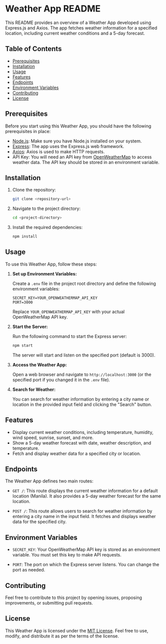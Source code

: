 # Weather App README

This README provides an overview of a Weather App developed using Express.js and Axios. The app fetches weather information for a specified location, including current weather conditions and a 5-day forecast.

## Table of Contents

- [Prerequisites](#prerequisites)
- [Installation](#installation)
- [Usage](#usage)
- [Features](#features)
- [Endpoints](#endpoints)
- [Environment Variables](#environment-variables)
- [Contributing](#contributing)
- [License](#license)

## Prerequisites

Before you start using this Weather App, you should have the following prerequisites in place:

- [Node.js](https://nodejs.org/): Make sure you have Node.js installed on your system.
- [Express](https://expressjs.com/): The app uses the Express.js web framework.
- [Axios](https://github.com/axios/axios): Axios is used to make HTTP requests.
- API Key: You will need an API key from [OpenWeatherMap](https://openweathermap.org/api) to access weather data. The API key should be stored in an environment variable.

## Installation

1. Clone the repository:

   ```bash
   git clone <repository-url>
   ```

2. Navigate to the project directory:

   ```bash
   cd <project-directory>
   ```

3. Install the required dependencies:

   ```bash
   npm install
   ```

## Usage

To use this Weather App, follow these steps:

1. **Set up Environment Variables:**

   Create a `.env` file in the project root directory and define the following environment variables:

   ```env
   SECRET_KEY=YOUR_OPENWEATHERMAP_API_KEY
   PORT=3000
   ```

   Replace `YOUR_OPENWEATHERMAP_API_KEY` with your actual OpenWeatherMap API key.

2. **Start the Server:**

   Run the following command to start the Express server:

   ```bash
   npm start
   ```

   The server will start and listen on the specified port (default is 3000).

3. **Access the Weather App:**

   Open a web browser and navigate to `http://localhost:3000` (or the specified port if you changed it in the `.env` file).

4. **Search for Weather:**

   You can search for weather information by entering a city name or location in the provided input field and clicking the "Search" button.

## Features

- Display current weather conditions, including temperature, humidity, wind speed, sunrise, sunset, and more.
- Show a 5-day weather forecast with date, weather description, and temperature.
- Fetch and display weather data for a specified city or location.

## Endpoints

The Weather App defines two main routes:

- `GET /`: This route displays the current weather information for a default location (Manila). It also provides a 5-day weather forecast for the same location.

- `POST /`: This route allows users to search for weather information by entering a city name in the input field. It fetches and displays weather data for the specified city.

## Environment Variables

- `SECRET_KEY`: Your OpenWeatherMap API key is stored as an environment variable. You must set this key to make API requests.

- `PORT`: The port on which the Express server listens. You can change the port as needed.

## Contributing

Feel free to contribute to this project by opening issues, proposing improvements, or submitting pull requests.

## License

This Weather App is licensed under the [MIT License](LICENSE). Feel free to use, modify, and distribute it as per the terms of the license.
